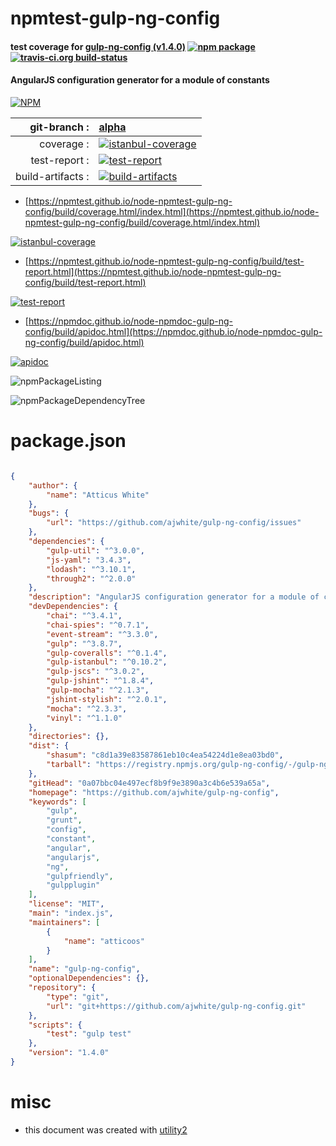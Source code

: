 # npmtest-gulp-ng-config

#### test coverage for  [gulp-ng-config (v1.4.0)](https://github.com/ajwhite/gulp-ng-config)  [![npm package](https://img.shields.io/npm/v/npmtest-gulp-ng-config.svg?style=flat-square)](https://www.npmjs.org/package/npmtest-gulp-ng-config) [![travis-ci.org build-status](https://api.travis-ci.org/npmtest/node-npmtest-gulp-ng-config.svg)](https://travis-ci.org/npmtest/node-npmtest-gulp-ng-config)

#### AngularJS configuration generator for a module of constants

[![NPM](https://nodei.co/npm/gulp-ng-config.png?downloads=true&downloadRank=true&stars=true)](https://www.npmjs.com/package/gulp-ng-config)

| git-branch : | [alpha](https://github.com/npmtest/node-npmtest-gulp-ng-config/tree/alpha)|
|--:|:--|
| coverage : | [![istanbul-coverage](https://npmtest.github.io/node-npmtest-gulp-ng-config/build/coverage.badge.svg)](https://npmtest.github.io/node-npmtest-gulp-ng-config/build/coverage.html/index.html)|
| test-report : | [![test-report](https://npmtest.github.io/node-npmtest-gulp-ng-config/build/test-report.badge.svg)](https://npmtest.github.io/node-npmtest-gulp-ng-config/build/test-report.html)|
| build-artifacts : | [![build-artifacts](https://npmtest.github.io/node-npmtest-gulp-ng-config/glyphicons_144_folder_open.png)](https://github.com/npmtest/node-npmtest-gulp-ng-config/tree/gh-pages/build)|

- [https://npmtest.github.io/node-npmtest-gulp-ng-config/build/coverage.html/index.html](https://npmtest.github.io/node-npmtest-gulp-ng-config/build/coverage.html/index.html)

[![istanbul-coverage](https://npmtest.github.io/node-npmtest-gulp-ng-config/build/screenCapture.buildCi.browser.%252Ftmp%252Fbuild%252Fcoverage.lib.html.png)](https://npmtest.github.io/node-npmtest-gulp-ng-config/build/coverage.html/index.html)

- [https://npmtest.github.io/node-npmtest-gulp-ng-config/build/test-report.html](https://npmtest.github.io/node-npmtest-gulp-ng-config/build/test-report.html)

[![test-report](https://npmtest.github.io/node-npmtest-gulp-ng-config/build/screenCapture.buildCi.browser.%252Ftmp%252Fbuild%252Ftest-report.html.png)](https://npmtest.github.io/node-npmtest-gulp-ng-config/build/test-report.html)

- [https://npmdoc.github.io/node-npmdoc-gulp-ng-config/build/apidoc.html](https://npmdoc.github.io/node-npmdoc-gulp-ng-config/build/apidoc.html)

[![apidoc](https://npmdoc.github.io/node-npmdoc-gulp-ng-config/build/screenCapture.buildCi.browser.%252Ftmp%252Fbuild%252Fapidoc.html.png)](https://npmdoc.github.io/node-npmdoc-gulp-ng-config/build/apidoc.html)

![npmPackageListing](https://npmtest.github.io/node-npmtest-gulp-ng-config/build/screenCapture.npmPackageListing.svg)

![npmPackageDependencyTree](https://npmtest.github.io/node-npmtest-gulp-ng-config/build/screenCapture.npmPackageDependencyTree.svg)



# package.json

```json

{
    "author": {
        "name": "Atticus White"
    },
    "bugs": {
        "url": "https://github.com/ajwhite/gulp-ng-config/issues"
    },
    "dependencies": {
        "gulp-util": "^3.0.0",
        "js-yaml": "3.4.3",
        "lodash": "^3.10.1",
        "through2": "^2.0.0"
    },
    "description": "AngularJS configuration generator for a module of constants",
    "devDependencies": {
        "chai": "^3.4.1",
        "chai-spies": "^0.7.1",
        "event-stream": "^3.3.0",
        "gulp": "^3.8.7",
        "gulp-coveralls": "^0.1.4",
        "gulp-istanbul": "^0.10.2",
        "gulp-jscs": "^3.0.2",
        "gulp-jshint": "^1.8.4",
        "gulp-mocha": "^2.1.3",
        "jshint-stylish": "^2.0.1",
        "mocha": "^2.3.3",
        "vinyl": "^1.1.0"
    },
    "directories": {},
    "dist": {
        "shasum": "c8d1a39e83587861eb10c4ea54224d1e8ea03bd0",
        "tarball": "https://registry.npmjs.org/gulp-ng-config/-/gulp-ng-config-1.4.0.tgz"
    },
    "gitHead": "0a07bbc04e497ecf8b9f9e3890a3c4b6e539a65a",
    "homepage": "https://github.com/ajwhite/gulp-ng-config",
    "keywords": [
        "gulp",
        "grunt",
        "config",
        "constant",
        "angular",
        "angularjs",
        "ng",
        "gulpfriendly",
        "gulpplugin"
    ],
    "license": "MIT",
    "main": "index.js",
    "maintainers": [
        {
            "name": "atticoos"
        }
    ],
    "name": "gulp-ng-config",
    "optionalDependencies": {},
    "repository": {
        "type": "git",
        "url": "git+https://github.com/ajwhite/gulp-ng-config.git"
    },
    "scripts": {
        "test": "gulp test"
    },
    "version": "1.4.0"
}
```



# misc
- this document was created with [utility2](https://github.com/kaizhu256/node-utility2)
